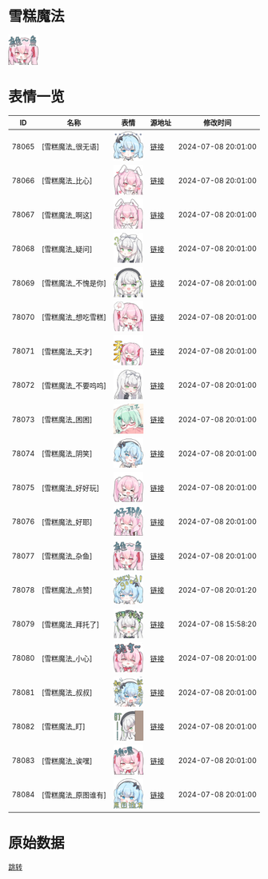 # 雪糕魔法

<img src="./cover.png" height="60" alt="cover" />

# 表情一览

|ID|名称|表情|源地址|修改时间|
|----|----|----|----|----|
|78065|[雪糕魔法_很无语]|<img src="./pic/078065_%5B雪糕魔法_很无语%5D.png" height="60" alt="很无语"/>|[链接](https://i0.hdslb.com/bfs/garb/5942dd6f378abfaf54825501e7aab261c7cec9ba.png)|2024-07-08 20:01:00|
|78066|[雪糕魔法_比心]|<img src="./pic/078066_%5B雪糕魔法_比心%5D.png" height="60" alt="比心"/>|[链接](https://i0.hdslb.com/bfs/garb/34374bc0f2d43f70f0977c0669aeab6370d1e76b.png)|2024-07-08 20:01:00|
|78067|[雪糕魔法_啊这]|<img src="./pic/078067_%5B雪糕魔法_啊这%5D.png" height="60" alt="啊这"/>|[链接](https://i0.hdslb.com/bfs/garb/95bcec69ddcc877df2a8886b2163bc6de20371bb.png)|2024-07-08 20:01:00|
|78068|[雪糕魔法_疑问]|<img src="./pic/078068_%5B雪糕魔法_疑问%5D.png" height="60" alt="疑问"/>|[链接](https://i0.hdslb.com/bfs/garb/e3c6754b4a081e1dbe73b2150ba2aafbede16148.png)|2024-07-08 20:01:00|
|78069|[雪糕魔法_不愧是你]|<img src="./pic/078069_%5B雪糕魔法_不愧是你%5D.png" height="60" alt="不愧是你"/>|[链接](https://i0.hdslb.com/bfs/garb/65d45552df3fe38ab7afbda5c7c7054d891187b0.png)|2024-07-08 20:01:00|
|78070|[雪糕魔法_想吃雪糕]|<img src="./pic/078070_%5B雪糕魔法_想吃雪糕%5D.png" height="60" alt="想吃雪糕"/>|[链接](https://i0.hdslb.com/bfs/garb/1ea4a8519d13700df2036f16f07dc2e0171a7430.png)|2024-07-08 20:01:00|
|78071|[雪糕魔法_天才]|<img src="./pic/078071_%5B雪糕魔法_天才%5D.png" height="60" alt="天才"/>|[链接](https://i0.hdslb.com/bfs/garb/c6cd50e1d8bed89065596d280c9acdb8c5b1e829.png)|2024-07-08 20:01:00|
|78072|[雪糕魔法_不要呜呜]|<img src="./pic/078072_%5B雪糕魔法_不要呜呜%5D.png" height="60" alt="不要呜呜"/>|[链接](https://i0.hdslb.com/bfs/garb/66f16ad7b2e0ba7491dbe1cfa3219daa784c6836.png)|2024-07-08 20:01:00|
|78073|[雪糕魔法_困困]|<img src="./pic/078073_%5B雪糕魔法_困困%5D.png" height="60" alt="困困"/>|[链接](https://i0.hdslb.com/bfs/garb/7fe90f3e2ae50016f2d1a782959542ba4cbd7f98.png)|2024-07-08 20:01:00|
|78074|[雪糕魔法_阴笑]|<img src="./pic/078074_%5B雪糕魔法_阴笑%5D.png" height="60" alt="阴笑"/>|[链接](https://i0.hdslb.com/bfs/garb/d917b439da1998ceeaa725f1836bbf7f62aa075b.png)|2024-07-08 20:01:00|
|78075|[雪糕魔法_好好玩]|<img src="./pic/078075_%5B雪糕魔法_好好玩%5D.png" height="60" alt="好好玩"/>|[链接](https://i0.hdslb.com/bfs/garb/43d6b36a573e82dbd9df1ce0c6dfb6ce14c1f951.png)|2024-07-08 20:01:00|
|78076|[雪糕魔法_好耶]|<img src="./pic/078076_%5B雪糕魔法_好耶%5D.png" height="60" alt="好耶"/>|[链接](https://i0.hdslb.com/bfs/garb/08ef43b04ea9890246f43f5ac39a20a77641f648.png)|2024-07-08 20:01:00|
|78077|[雪糕魔法_杂鱼]|<img src="./pic/078077_%5B雪糕魔法_杂鱼%5D.png" height="60" alt="杂鱼"/>|[链接](https://i0.hdslb.com/bfs/garb/67ec4eec8f775fbd89eee8fa77176dfb549e71dc.png)|2024-07-08 20:01:00|
|78078|[雪糕魔法_点赞]|<img src="./pic/078078_%5B雪糕魔法_点赞%5D.png" height="60" alt="点赞"/>|[链接](https://i0.hdslb.com/bfs/garb/b4a6b704ef85e765aaed33a551198002c8538200.png)|2024-07-08 20:01:20|
|78079|[雪糕魔法_拜托了]|<img src="./pic/078079_%5B雪糕魔法_拜托了%5D.png" height="60" alt="拜托了"/>|[链接](https://i0.hdslb.com/bfs/garb/8020d234f421f32854f9fafe8beeb4dbf814db47.png)|2024-07-08 15:58:20|
|78080|[雪糕魔法_小心]|<img src="./pic/078080_%5B雪糕魔法_小心%5D.png" height="60" alt="小心"/>|[链接](https://i0.hdslb.com/bfs/garb/2107050b746a660736773dfa18b3f7cba2e84972.png)|2024-07-08 20:01:00|
|78081|[雪糕魔法_叔叔]|<img src="./pic/078081_%5B雪糕魔法_叔叔%5D.png" height="60" alt="叔叔"/>|[链接](https://i0.hdslb.com/bfs/garb/d861aaf8fa64c624c0d24b79624fe850b41fac7e.png)|2024-07-08 20:01:00|
|78082|[雪糕魔法_盯]|<img src="./pic/078082_%5B雪糕魔法_盯%5D.png" height="60" alt="盯"/>|[链接](https://i0.hdslb.com/bfs/garb/6e4b3d7772464f52ca63a13c5edb5018ab9cfaa7.png)|2024-07-08 20:01:00|
|78083|[雪糕魔法_诶嘿]|<img src="./pic/078083_%5B雪糕魔法_诶嘿%5D.png" height="60" alt="诶嘿"/>|[链接](https://i0.hdslb.com/bfs/garb/12f7b79993715ded79524080bba4078db1ede41c.png)|2024-07-08 20:01:00|
|78084|[雪糕魔法_原图谁有]|<img src="./pic/078084_%5B雪糕魔法_原图谁有%5D.png" height="60" alt="原图谁有"/>|[链接](https://i0.hdslb.com/bfs/garb/f966b333a1d0bd47bc1c0129d1618eeb10cb44bc.png)|2024-07-08 20:01:00|

# 原始数据

[跳转](./raw.json)

